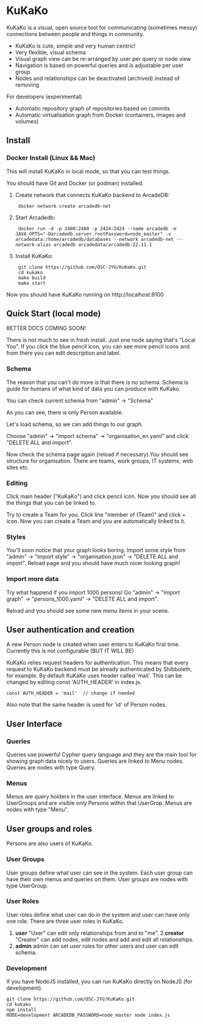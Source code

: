 # KuKaKo

KuKaKo is a visual, open source tool for
communicating (sometimes messy) connections between people and things in community.

- KuKaKo is cute, simple and very human centric!
- Very flexible, visual schema  
- Visual graph view can be re-arranged by user per query or node view
- Navigation is based on powerful queries and is adjustable per user group
- Nodes and relationships can be deactivated (archived) instead of removing

For developers (experimental)
- Automatic repository graph of repositories based on commits
- Automatic virtualisation graph from Docker (containers, images and volumes)

## Install

### Docker Install (Linux && Mac)

This will install KuKaKo in local mode, so that you can test things.

You should have Git and Docker (or podman) installed.

1. Create network that connects KuKaKo backend to ArcadeDB:

		docker network create arcadedb-net
	
2. Start Arcadedb:

		docker run -d -p 2480:2480 -p 2424:2424 --name arcadedb -e JAVA_OPTS="-Darcadedb.server.rootPassword=node_master" -v arcadedata:/home/arcadedb/databases --network arcadedb-net --network-alias arcadedb arcadedata/arcadedb:22.11.1

3. Install KuKaKo:

		git clone https://github.com/OSC-JYU/KuKaKo.git
		cd kukako
		make build
		make start

Now you should have KuKaKo running on http://localhost:8100


## Quick Start (local mode)

BETTER DOCS COMING SOON!

There is not much to see in fresh install. Just one node saying that's "Local You".
If you click the blue pencil icon, you can see more pencil icons and from there you can edit description and label.

### Schema

The reason that you can't do more is that there is no schema. Schema is guide for humans of what kind of data you can produce with KuKako.

You can check current schema from "admin" -> "Schema"

As you can see, there is only Person available.

Let's load schema, so we can add things to our graph.

Choose "admin" -> "import schema" -> "organisation_en.yaml" and click "DELETE ALL and import".

Now check the schema page again (reload if necessary).You should see structure for organisation. There are teams, work groups, IT systems, web sites etc.



### Editing

Click main header ("KuKaKo") and click pencil icon. Now you should see all the things that you can be linked to.

Try to create a Team for you. Click line "member of (Team)" and click + icon. Now you can create a Team and you are automatically linked to it.

### Styles

You'll soon notice that your graph looks boring. Import some style from "admin" -> "import style" -> "organisation.json" -> "DELETE ALL and import". Reload page and you should have much nicer looking graph!

### Import more data

Try what happend if you import 1000 persons! Go "admin" -> "import graph" -> "persons_1000.yaml" -> "DELETE ALL and import".

Reload and you should see some new menu items in your scene.



## User authentication and creation

A new Person node is created when user enters to KuKaKo first time. Currently this is not configurable (BUT IT WILL BE)

KuKaKo relies request headers for authentication. This means that every request to KuKaKo backend must be already authenticated by Shibboleth, for example. By default KuKaKo uses header called 'mail'. This can be changed by editing const 'AUTH_HEADER' in index.js.   

	const AUTH_HEADER = 'mail'  // change if needed

Also note that the same header is used for 'id' of Person nodes.

## User Interface

### Queries
Queries use powerful Cypher query language and they are the main tool for showing graph data nicely to users. Queries are linked to Menu nodes.
Queries are nodes with type Query.

### Menus
Menus are query holders in the user interface. Menus are linked to UserGroups and are visible only Persons within that UserGrop.
Menus are nodes with type "Menu".

## User groups and roles
Persons are also users of KuKaKo.

### User Groups
User groups define what user can see in the system. Each user group can have their own menus and queries on them.
User groups are nodes with type UserGroup.

### User Roles
User roles define what user can do in the system and user can have only one role. There are three user roles in KuKaKo.

1. **user**
"User" can edit only relationships from and to "me".
2.**creator**
"Creator" can add nodes, edit nodes and add and edit all relationships.
3. **admin**
admin can set user roles for other users and user can edit schema.


### Development

If you have NodeJS installed, you can run KuKaKo directly on NodeJS (for development).

	git clone https://github.com/OSC-JYU/KuKaKo.git
	cd kukako
	npm install
	MODE=development ARCADEDB_PASSWORD=node_master node index.js

